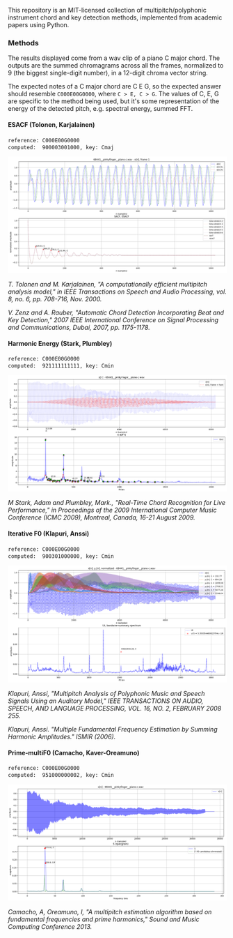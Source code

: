 This repository is an MIT-licensed collection of multipitch/polyphonic instrument chord and key detection methods, implemented from academic papers using Python.

### Methods

The results displayed come from a wav clip of a piano C major chord. The outputs are the summed chromagrams across all the frames, normalized to 9 (the biggest single-digit number), in a 12-digit chroma vector string.

The expected notes of a C major chord are C E G, so the expected answer should resemble `C000E00G0000`, where `C > E, C > G`. The values of C, E, G are specific to the method being used, but it's some representation of the energy of the detected pitch, e.g. spectral energy, summed FFT.

#### ESACF (Tolonen, Karjalainen)

```
reference: C000E00G0000
computed:  900003001000, key: Cmaj
```

![esacf](.github/piano_c_1.png)

_T. Tolonen and M. Karjalainen, "A computationally efficient multipitch analysis model," in IEEE Transactions on Speech and Audio Processing, vol. 8, no. 6, pp. 708-716, Nov. 2000._

_V. Zenz and A. Rauber, "Automatic Chord Detection Incorporating Beat and Key Detection," 2007 IEEE International Conference on Signal Processing and Communications, Dubai, 2007, pp. 1175-1178._

#### Harmonic Energy (Stark, Plumbley)

```
reference: C000E00G0000
computed:  921111111111, key: Cmin
```

![harmeng](.github/piano_c_2.png)

_M Stark, Adam and Plumbley, Mark., "Real-Time Chord Recognition for Live Performance," in Proceedings of the 2009 International Computer Music Conference (ICMC 2009), Montreal, Canada, 16-21 August 2009._

#### Iterative F0 (Klapuri, Anssi)

```
reference: C000E00G0000
computed:  900301000000, key: Cmin
```

![iterativef0](.github/piano_c_3.png)

_Klapuri, Anssi, "Multipitch Analysis of Polyphonic Music and Speech Signals Using an Auditory Model," IEEE TRANSACTIONS ON AUDIO, SPEECH, AND LANGUAGE PROCESSING, VOL. 16, NO. 2, FEBRUARY 2008 255._

_Klapuri, Anssi. "Multiple Fundamental Frequency Estimation by Summing Harmonic Amplitudes." ISMIR (2006)._

#### Prime-multiF0 (Camacho, Kaver-Oreamuno)

```
reference: C000E00G0000
computed:  951000000002, key: Cmin
```

![primemultif0](.github/piano_c_4.png)

_Camacho, A, Oreamuno, I, "A multipitch estimation algorithm based on fundamental frequencies and prime harmonics," Sound and Music Computing Conference 2013._
